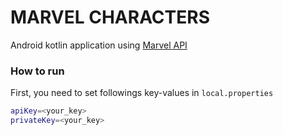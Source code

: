# MARVEL CHARACTERS

Android kotlin application using [Marvel API](https://developer.marvel.com/docs)

### How to run
First, you need to set followings key-values in `local.properties` 
```sh
apiKey=<your_key>
privateKey=<your_key>
```

